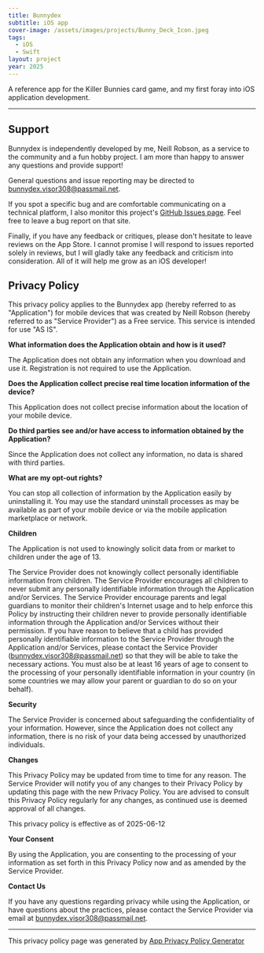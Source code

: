 ```yaml
---
title: Bunnydex
subtitle: iOS app
cover-image: /assets/images/projects/Bunny_Deck_Icon.jpeg
tags:
  - iOS
  - Swift
layout: project
year: 2025
---
```


A reference app for the Killer Bunnies card game, and my first foray into iOS
application development. <!--more-->

---

## Support

Bunnydex is independently developed by me, Neill Robson,
as a service to the community and a fun hobby project.
I am more than happy to answer any questions and provide support!

General questions and issue reporting may be directed to [bunnydex.visor308@passmail.net](mailto:bunnydex.visor308@passmail.net).

If you spot a specific bug and are comfortable communicating on a technical platform,
I also monitor this project's [GitHub Issues page](https://github.com/neillrobson/bunnydex/issues).
Feel free to leave a bug report on that site.

Finally, if you have any feedback or critiques,
please don't hesitate to leave reviews on the App Store.
I cannot promise I will respond to issues reported solely in reviews,
but I will gladly take any feedback and criticism into consideration.
All of it will help me grow as an iOS developer!

## Privacy Policy

This privacy policy applies to the Bunnydex app (hereby referred to as
"Application") for mobile devices that was created by Neill Robson (hereby
referred to as "Service Provider") as a Free service. This service is intended
for use "AS IS".

**What information does the Application obtain and how is it used?**

The Application does not obtain any information when you download and use it.
Registration is not required to use the Application.

**Does the Application collect precise real time location information of the
device?**

This Application does not collect precise information about the location of your
mobile device.

**Do third parties see and/or have access to information obtained by the
Application?**

Since the Application does not collect any information, no data is shared with
third parties.

**What are my opt-out rights?**

You can stop all collection of information by the Application easily by
uninstalling it. You may use the standard uninstall processes as may be
available as part of your mobile device or via the mobile application
marketplace or network.

**Children**

The Application is not used to knowingly solicit data from or market to children
under the age of 13.

The Service Provider does not knowingly collect personally identifiable
information from children. The Service Provider encourages all children to never
submit any personally identifiable information through the Application and/or
Services. The Service Provider encourage parents and legal guardians to monitor
their children's Internet usage and to help enforce this Policy by instructing
their children never to provide personally identifiable information through the
Application and/or Services without their permission. If you have reason to
believe that a child has provided personally identifiable information to the
Service Provider through the Application and/or Services, please contact the
Service Provider
([bunnydex.visor308@passmail.net](mailto:bunnydex.visor308@passmail.net)) so
that they will be able to take the necessary actions. You must also be at least
16 years of age to consent to the processing of your personally identifiable
information in your country (in some countries we may allow your parent or
guardian to do so on your behalf).

**Security**

The Service Provider is concerned about safeguarding the confidentiality of your
information. However, since the Application does not collect any information,
there is no risk of your data being accessed by unauthorized individuals.

**Changes**

This Privacy Policy may be updated from time to time for any reason. The Service
Provider will notify you of any changes to their Privacy Policy by updating this
page with the new Privacy Policy. You are advised to consult this Privacy Policy
regularly for any changes, as continued use is deemed approval of all changes.

This privacy policy is effective as of 2025-06-12

**Your Consent**

By using the Application, you are consenting to the processing of your
information as set forth in this Privacy Policy now and as amended by the
Service Provider.

**Contact Us**

If you have any questions regarding privacy while using the Application, or have
questions about the practices, please contact the Service Provider via email at
[bunnydex.visor308@passmail.net](mailto:bunnydex.visor308@passmail.net).

---

This privacy policy page was generated by
[App Privacy Policy Generator](https://app-privacy-policy-generator.nisrulz.com/)
